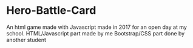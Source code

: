 # Hero-Battle-Card
An html game made with Javascript made in 2017 for an open day at my school.  HTML/Javascript part made by me Bootstrap/CSS part done by another student
